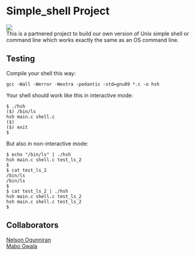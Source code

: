 # Simple_shell Project
<img src="https://www.tecmint.com/wp-content/uploads/2020/11/if-else-statement.png"></img><br>
This is a partnered project to build our own version of Unix simple shell or command line which works exactly the same as an OS command line.

## Testing
Compile your shell this way:
```
gcc -Wall -Werror -Wextra -pedantic -std=gnu89 *.c -o hsh
````
Your shell should work like this in interactive mode:
```
$ ./hsh
($) /bin/ls
hsh main.c shell.c
($)
($) exit
$
```
But also in non-interactive mode:
```
$ echo "/bin/ls" | ./hsh
hsh main.c shell.c test_ls_2
$
$ cat test_ls_2
/bin/ls
/bin/ls
$
$ cat test_ls_2 | ./hsh
hsh main.c shell.c test_ls_2
hsh main.c shell.c test_ls_2
$
```

## Collaborators
[Nelson Ogunniran](https://github.com/fargodev) <br>
[Mabo Gwala](https://github.com/)
